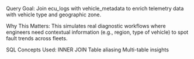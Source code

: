 Query Goal:
Join ecu_logs with vehicle_metadata to enrich telemetry data with vehicle type and geographic zone.

Why This Matters:
This simulates real diagnostic workflows where engineers need contextual information (e.g., region, type of vehicle) to spot fault trends across fleets.

SQL Concepts Used:
INNER JOIN
Table aliasing
Multi-table insights